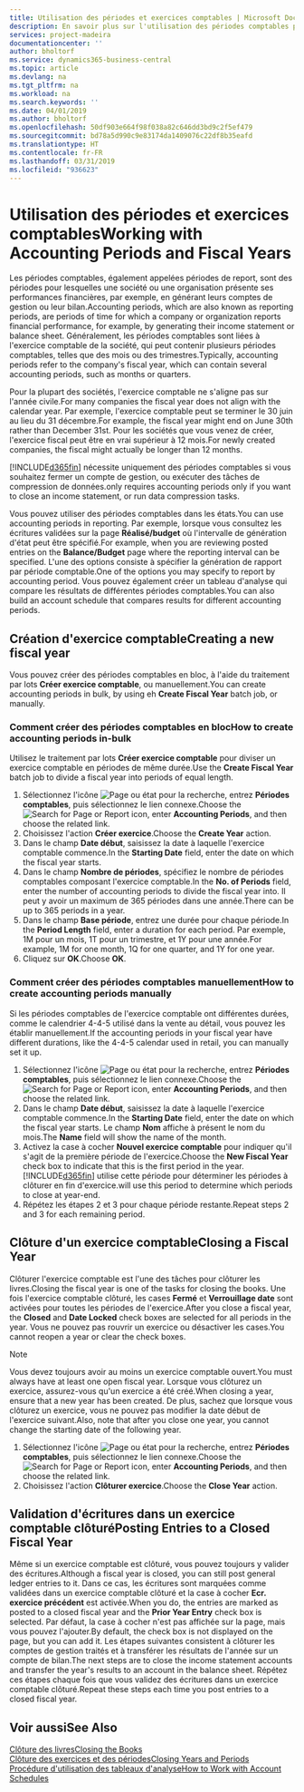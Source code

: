 ```yaml
---
title: Utilisation des périodes et exercices comptables | Microsoft Docs
description: En savoir plus sur l'utilisation des périodes comptables pour définir le moment où votre société fait état de ses performances financières.
services: project-madeira
documentationcenter: ''
author: bholtorf
ms.service: dynamics365-business-central
ms.topic: article
ms.devlang: na
ms.tgt_pltfrm: na
ms.workload: na
ms.search.keywords: ''
ms.date: 04/01/2019
ms.author: bholtorf
ms.openlocfilehash: 50df903e664f98f038a82c646dd3bd9c2f5ef479
ms.sourcegitcommit: bd78a5d990c9e83174da1409076c22df8b35eafd
ms.translationtype: HT
ms.contentlocale: fr-FR
ms.lasthandoff: 03/31/2019
ms.locfileid: "936623"
---
```

# <a name="working-with-accounting-periods-and-fiscal-years"></a><span data-ttu-id="a22c9-103">Utilisation des périodes et exercices comptables</span><span class="sxs-lookup"><span data-stu-id="a22c9-103">Working with Accounting Periods and Fiscal Years</span></span>
<span data-ttu-id="a22c9-104">Les périodes comptables, également appelées périodes de report, sont des périodes pour lesquelles une société ou une organisation présente ses performances financières, par exemple, en générant leurs comptes de gestion ou leur bilan.</span><span class="sxs-lookup"><span data-stu-id="a22c9-104">Accounting periods, which are also known as reporting periods, are periods of time for which a company or organization reports financial performance, for example, by generating their income statement or balance sheet.</span></span> <span data-ttu-id="a22c9-105">Généralement, les périodes comptables sont liées à l'exercice comptable de la société, qui peut contenir plusieurs périodes comptables, telles que des mois ou des trimestres.</span><span class="sxs-lookup"><span data-stu-id="a22c9-105">Typically, accounting periods refer to the company's fiscal year, which can contain several accounting periods, such as months or quarters.</span></span>

<span data-ttu-id="a22c9-106">Pour la plupart des sociétés, l'exercice comptable ne s'aligne pas sur l'année civile.</span><span class="sxs-lookup"><span data-stu-id="a22c9-106">For many companies the fiscal year does not align with the calendar year.</span></span> <span data-ttu-id="a22c9-107">Par exemple, l'exercice comptable peut se terminer le 30 juin au lieu du 31 décembre.</span><span class="sxs-lookup"><span data-stu-id="a22c9-107">For example, the fiscal year might end on June 30th rather than December 31st.</span></span> <span data-ttu-id="a22c9-108">Pour les sociétés que vous venez de créer, l'exercice fiscal peut être en vrai supérieur à 12 mois.</span><span class="sxs-lookup"><span data-stu-id="a22c9-108">For newly created companies, the fiscal might actually be longer than 12 months.</span></span> 

[!INCLUDE[d365fin](includes/d365fin_md.md)] <span data-ttu-id="a22c9-109">nécessite uniquement des périodes comptables si vous souhaitez fermer un compte de gestion, ou exécuter des tâches de compression de données.</span><span class="sxs-lookup"><span data-stu-id="a22c9-109">only requires accounting periods only if you want to close an income statement, or run data compression tasks.</span></span> 

<span data-ttu-id="a22c9-110">Vous pouvez utiliser des périodes comptables dans les états.</span><span class="sxs-lookup"><span data-stu-id="a22c9-110">You can use accounting periods in reporting.</span></span> <span data-ttu-id="a22c9-111">Par exemple, lorsque vous consultez les écritures validées sur la page **Réalisé/budget** où l'intervalle de génération d'état peut être spécifié.</span><span class="sxs-lookup"><span data-stu-id="a22c9-111">For example, when you are reviewing posted entries on the **Balance/Budget** page where the reporting interval can be specified.</span></span> <span data-ttu-id="a22c9-112">L'une des options consiste à spécifier la génération de rapport par période comptable.</span><span class="sxs-lookup"><span data-stu-id="a22c9-112">One of the options you may specify to report by accounting period.</span></span> <span data-ttu-id="a22c9-113">Vous pouvez également créer un tableau d'analyse qui compare les résultats de différentes périodes comptables.</span><span class="sxs-lookup"><span data-stu-id="a22c9-113">You can also build an account schedule that compares results for different accounting periods.</span></span>

## <a name="creating-a-new-fiscal-year"></a><span data-ttu-id="a22c9-114">Création d'exercice comptable</span><span class="sxs-lookup"><span data-stu-id="a22c9-114">Creating a new fiscal year</span></span>
<span data-ttu-id="a22c9-115">Vous pouvez créer des périodes comptables en bloc, à l'aide du traitement par lots **Créer exercice comptable**, ou manuellement.</span><span class="sxs-lookup"><span data-stu-id="a22c9-115">You can create accounting periods in bulk, by using eh **Create Fiscal Year** batch job, or manually.</span></span>

### <a name="how-to-create-accounting-periods-in-bulk"></a><span data-ttu-id="a22c9-116">Comment créer des périodes comptables en bloc</span><span class="sxs-lookup"><span data-stu-id="a22c9-116">How to create accounting periods in-bulk</span></span>
<span data-ttu-id="a22c9-117">Utilisez le traitement par lots **Créer exercice comptable** pour diviser un exercice comptable en périodes de même durée.</span><span class="sxs-lookup"><span data-stu-id="a22c9-117">Use the **Create Fiscal Year** batch job to divide a fiscal year into periods of equal length.</span></span>  

1. <span data-ttu-id="a22c9-118">Sélectionnez l'icône ![Page ou état pour la recherche](media/ui-search/search_small.png "icône Page ou état pour la recherche"), entrez **Périodes comptables**, puis sélectionnez le lien connexe.</span><span class="sxs-lookup"><span data-stu-id="a22c9-118">Choose the ![Search for Page or Report](media/ui-search/search_small.png "Search for Page or Report icon") icon, enter **Accounting Periods**, and then choose the related link.</span></span>  
2. <span data-ttu-id="a22c9-119">Choisissez l'action **Créer exercice**.</span><span class="sxs-lookup"><span data-stu-id="a22c9-119">Choose the **Create Year** action.</span></span>  <!--What about the Scheduling option? Should we mention that? There's also the Report Output Type field...-->
3. <span data-ttu-id="a22c9-120">Dans le champ **Date début**, saisissez la date à laquelle l'exercice comptable commence.</span><span class="sxs-lookup"><span data-stu-id="a22c9-120">In the **Starting Date** field, enter the date on which the fiscal year starts.</span></span>  
4. <span data-ttu-id="a22c9-121">Dans le champ **Nombre de périodes**, spécifiez le nombre de périodes comptables composant l'exercice comptable.</span><span class="sxs-lookup"><span data-stu-id="a22c9-121">In the **No. of Periods** field, enter the number of accounting periods to divide the fiscal year into.</span></span> <span data-ttu-id="a22c9-122">Il peut y avoir un maximum de 365 périodes dans une année.</span><span class="sxs-lookup"><span data-stu-id="a22c9-122">There can be up to 365 periods in a year.</span></span>  
5. <span data-ttu-id="a22c9-123">Dans le champ **Base période**, entrez une durée pour chaque période.</span><span class="sxs-lookup"><span data-stu-id="a22c9-123">In the **Period Length** field, enter a duration for each period.</span></span> <span data-ttu-id="a22c9-124">Par exemple, 1M pour un mois, 1T pour un trimestre, et 1Y pour une année.</span><span class="sxs-lookup"><span data-stu-id="a22c9-124">For example, 1M for one month, 1Q for one quarter, and 1Y for one year.</span></span>  
6. <span data-ttu-id="a22c9-125">Cliquez sur **OK**.</span><span class="sxs-lookup"><span data-stu-id="a22c9-125">Choose **OK**.</span></span>  

### <a name="how-to-create-accounting-periods-manually"></a><span data-ttu-id="a22c9-126">Comment créer des périodes comptables manuellement</span><span class="sxs-lookup"><span data-stu-id="a22c9-126">How to create accounting periods manually</span></span>
<span data-ttu-id="a22c9-127">Si les périodes comptables de l'exercice comptable ont différentes durées, comme le calendrier 4-4-5 utilisé dans la vente au détail, vous pouvez les établir manuellement.</span><span class="sxs-lookup"><span data-stu-id="a22c9-127">If the accounting periods in your fiscal year have different durations, like the 4-4-5 calendar used in retail, you can manually set it up.</span></span>  
  
1. <span data-ttu-id="a22c9-128">Sélectionnez l'icône ![Page ou état pour la recherche](media/ui-search/search_small.png "icône Page ou état pour la recherche"), entrez **Périodes comptables**, puis sélectionnez le lien connexe.</span><span class="sxs-lookup"><span data-stu-id="a22c9-128">Choose the ![Search for Page or Report](media/ui-search/search_small.png "Search for Page or Report icon") icon, enter **Accounting Periods**, and then choose the related link.</span></span>  
2. <span data-ttu-id="a22c9-129">Dans le champ **Date début**, saisissez la date à laquelle l'exercice comptable commence.</span><span class="sxs-lookup"><span data-stu-id="a22c9-129">In the **Starting Date** field, enter the date on which the fiscal year starts.</span></span> <span data-ttu-id="a22c9-130">Le champ **Nom** affiche à présent le nom du mois.</span><span class="sxs-lookup"><span data-stu-id="a22c9-130">The **Name** field will show the name of the month.</span></span>  
3. <span data-ttu-id="a22c9-131">Activez la case à cocher **Nouvel exercice comptable** pour indiquer qu'il s'agit de la première période de l'exercice.</span><span class="sxs-lookup"><span data-stu-id="a22c9-131">Choose the **New Fiscal Year** check box to indicate that this is the first period in the year.</span></span> [!INCLUDE[d365fin](includes/d365fin_md.md)] <span data-ttu-id="a22c9-132">utilise cette période pour déterminer les périodes à clôturer en fin d'exercice.</span><span class="sxs-lookup"><span data-stu-id="a22c9-132">will use this period to determine which periods to close at year-end.</span></span>
4. <span data-ttu-id="a22c9-133">Répétez les étapes 2 et 3 pour chaque période restante.</span><span class="sxs-lookup"><span data-stu-id="a22c9-133">Repeat steps 2 and 3 for each remaining period.</span></span>  

## <a name="closing-a-fiscal-year"></a><span data-ttu-id="a22c9-134">Clôture d'un exercice comptable</span><span class="sxs-lookup"><span data-stu-id="a22c9-134">Closing a Fiscal Year</span></span>
<span data-ttu-id="a22c9-135">Clôturer l'exercice comptable est l'une des tâches pour clôturer les livres.</span><span class="sxs-lookup"><span data-stu-id="a22c9-135">Closing the fiscal year is one of the tasks for closing the books.</span></span> <span data-ttu-id="a22c9-136">Une fois l'exercice comptable clôturé, les cases **Fermé** et **Verrouillage date** sont activées pour toutes les périodes de l'exercice.</span><span class="sxs-lookup"><span data-stu-id="a22c9-136">After you close a fiscal year, the **Closed** and **Date Locked** check boxes are selected for all periods in the year.</span></span> <span data-ttu-id="a22c9-137">Vous ne pouvez pas rouvrir un exercice ou désactiver les cases.</span><span class="sxs-lookup"><span data-stu-id="a22c9-137">You cannot reopen a year or clear the check boxes.</span></span>

> [!NOTE]  
>  <span data-ttu-id="a22c9-138">Vous devez toujours avoir au moins un exercice comptable ouvert.</span><span class="sxs-lookup"><span data-stu-id="a22c9-138">You must always have at least one open fiscal year.</span></span> <span data-ttu-id="a22c9-139">Lorsque vous clôturez un exercice, assurez-vous qu'un exercice a été créé.</span><span class="sxs-lookup"><span data-stu-id="a22c9-139">When closing a year, ensure that a new year has been created.</span></span> <span data-ttu-id="a22c9-140">De plus, sachez que lorsque vous clôturez un exercice, vous ne pouvez pas modifier la date début de l'exercice suivant.</span><span class="sxs-lookup"><span data-stu-id="a22c9-140">Also, note that after you close one year, you cannot change the starting date of the following year.</span></span>

1. <span data-ttu-id="a22c9-141">Sélectionnez l'icône ![Page ou état pour la recherche](media/ui-search/search_small.png "icône Page ou état pour la recherche"), entrez **Périodes comptables**, puis sélectionnez le lien connexe.</span><span class="sxs-lookup"><span data-stu-id="a22c9-141">Choose the ![Search for Page or Report](media/ui-search/search_small.png "Search for Page or Report icon") icon, enter **Accounting Periods**, and then choose the related link.</span></span>  
2. <span data-ttu-id="a22c9-142">Choisissez l'action **Clôturer exercice**.</span><span class="sxs-lookup"><span data-stu-id="a22c9-142">Choose the **Close Year** action.</span></span>  

## <a name="posting-entries-to-a-closed-fiscal-year"></a><span data-ttu-id="a22c9-143">Validation d'écritures dans un exercice comptable clôturé</span><span class="sxs-lookup"><span data-stu-id="a22c9-143">Posting Entries to a Closed Fiscal Year</span></span>
<span data-ttu-id="a22c9-144">Même si un exercice comptable est clôturé, vous pouvez toujours y valider des écritures.</span><span class="sxs-lookup"><span data-stu-id="a22c9-144">Although a fiscal year is closed, you can still post general ledger entries to it.</span></span> <span data-ttu-id="a22c9-145">Dans ce cas, les écritures sont marquées comme validées dans un exercice comptable clôturé et la case à cocher **Ecr. exercice précédent** est activée.</span><span class="sxs-lookup"><span data-stu-id="a22c9-145">When you do, the entries are marked as posted to a closed fiscal year and the **Prior Year Entry** check box is selected.</span></span> <span data-ttu-id="a22c9-146">Par défaut, la case à cocher n'est pas affichée sur la page, mais vous pouvez l'ajouter.</span><span class="sxs-lookup"><span data-stu-id="a22c9-146">By default, the check box is not displayed on the page, but you can add it.</span></span> <span data-ttu-id="a22c9-147">Les étapes suivantes consistent à clôturer les comptes de gestion traités et à transférer les résultats de l'année sur un compte de bilan.</span><span class="sxs-lookup"><span data-stu-id="a22c9-147">The next steps are to close the income statement accounts and transfer the year's results to an account in the balance sheet.</span></span> <span data-ttu-id="a22c9-148">Répétez ces étapes chaque fois que vous validez des écritures dans un exercice comptable clôturé.</span><span class="sxs-lookup"><span data-stu-id="a22c9-148">Repeat these steps each time you post entries to a closed fiscal year.</span></span>

## <a name="see-also"></a><span data-ttu-id="a22c9-149">Voir aussi</span><span class="sxs-lookup"><span data-stu-id="a22c9-149">See Also</span></span>
[<span data-ttu-id="a22c9-150">Clôture des livres</span><span class="sxs-lookup"><span data-stu-id="a22c9-150">Closing the Books</span></span>](year-close-books.md)  
[<span data-ttu-id="a22c9-151">Clôture des exercices et des périodes</span><span class="sxs-lookup"><span data-stu-id="a22c9-151">Closing Years and Periods</span></span>](year-close-years-periods.md)  
[<span data-ttu-id="a22c9-152">Procédure d'utilisation des tableaux d'analyse</span><span class="sxs-lookup"><span data-stu-id="a22c9-152">How to Work with Account Schedules</span></span>](bi-how-work-account-schedule.md)  
  





